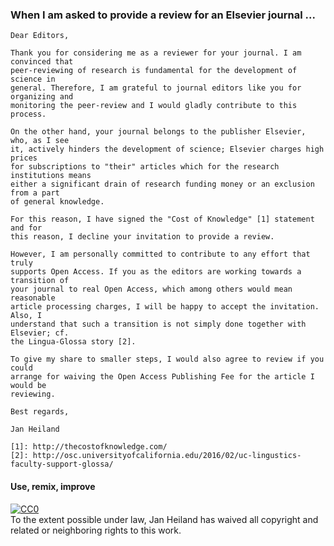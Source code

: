 ### When I am asked to provide a review for an Elsevier journal ...
```
Dear Editors,

Thank you for considering me as a reviewer for your journal. I am convinced that
peer-reviewing of research is fundamental for the development of science in
general. Therefore, I am grateful to journal editors like you for organizing and
monitoring the peer-review and I would gladly contribute to this process.

On the other hand, your journal belongs to the publisher Elsevier, who, as I see
it, actively hinders the development of science; Elsevier charges high prices
for subscriptions to "their" articles which for the research institutions means
either a significant drain of research funding money or an exclusion from a part
of general knowledge.

For this reason, I have signed the "Cost of Knowledge" [1] statement and for
this reason, I decline your invitation to provide a review. 

However, I am personally committed to contribute to any effort that truly
supports Open Access. If you as the editors are working towards a transition of
your journal to real Open Access, which among others would mean reasonable
article processing charges, I will be happy to accept the invitation. Also, I
understand that such a transition is not simply done together with Elsevier; cf.
the Lingua-Glossa story [2]. 

To give my share to smaller steps, I would also agree to review if you could
arrange for waiving the Open Access Publishing Fee for the article I would be
reviewing.

Best regards,

Jan Heiland

[1]: http://thecostofknowledge.com/ 
[2]: http://osc.universityofcalifornia.edu/2016/02/uc-lingustics-faculty-support-glossa/
```

#### Use, remix, improve

<p xmlns:dct="http://purl.org/dc/terms/">
  <a rel="license"
     href="http://creativecommons.org/publicdomain/zero/1.0/">
    <img src="http://i.creativecommons.org/p/zero/1.0/88x31.png" style="border-style: none;" alt="CC0" />
  </a>
  <br />
  To the extent possible under law,
  <span resource="[_:publisher]" rel="dct:publisher">
    <span property="dct:title">Jan Heiland</span></span>
  has waived all copyright and related or neighboring rights to
  this work.
</p>
